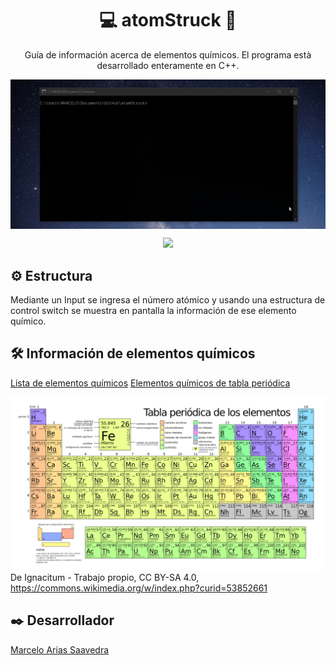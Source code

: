 <h1 align="center">💻 atomStruck 🧪</h1>
<p align="center">Guía de información acerca de elementos químicos. El programa està desarrollado enteramente en C++.</p>

<img
  src="./.github/atomstruck_demo.gif"
  title="Captura de pantalla de atomStruck"
  alt="Captura de pantalla de atomStruck"
  align="center"
/>

<p align="center">
  <!-- C++ -->
  <img src="https://img.shields.io/static/v1?style=flat-square&label=GCC&message=v9.3.0&color=00599C&logo=c%2B%2B" />
</p>

## ⚙️ Estructura
Mediante un Input se ingresa el número atómico y usando una estructura de control switch se muestra en pantalla la información de ese elemento químico.

## 🛠️ Información de elementos químicos
[Lista de elementos químicos](https://www.periodni.com/es/elementos_clasificados_por_numero_atomico.html)
[Elementos químicos de tabla periódica](https://es.wikipedia.org/wiki/Elemento_qu%C3%ADmico)

![Tabla periódica de Elementos Químicos](assets/img/Periodic_table_large_2016-es.png)
De Ignacitum - Trabajo propio, CC BY-SA 4.0, https://commons.wikimedia.org/w/index.php?curid=53852661

## ✒️ Desarrollador
[Marcelo Arias Saavedra](https://marceloarias.com/)
